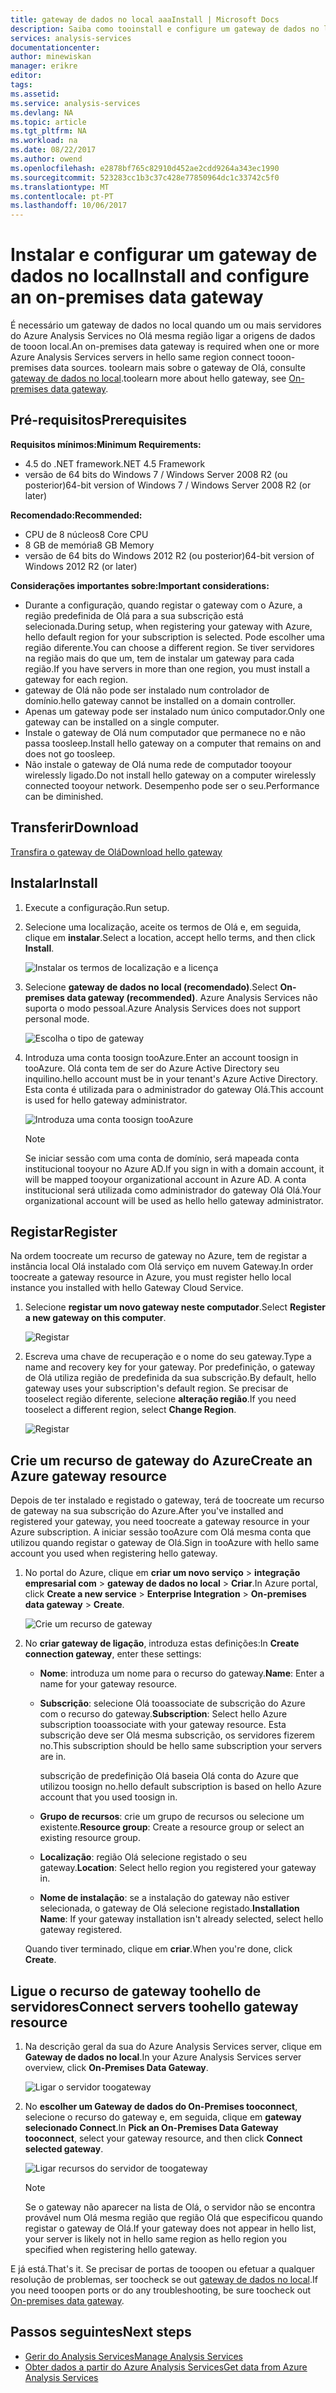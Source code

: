 ```yaml
---
title: gateway de dados no local aaaInstall | Microsoft Docs
description: Saiba como tooinstall e configure um gateway de dados no local.
services: analysis-services
documentationcenter: 
author: minewiskan
manager: erikre
editor: 
tags: 
ms.assetid: 
ms.service: analysis-services
ms.devlang: NA
ms.topic: article
ms.tgt_pltfrm: NA
ms.workload: na
ms.date: 08/22/2017
ms.author: owend
ms.openlocfilehash: e2878bf765c82910d452ae2cdd9264a343ec1990
ms.sourcegitcommit: 523283cc1b3c37c428e77850964dc1c33742c5f0
ms.translationtype: MT
ms.contentlocale: pt-PT
ms.lasthandoff: 10/06/2017
---
```

# <a name="install-and-configure-an-on-premises-data-gateway"></a><span data-ttu-id="69af3-103">Instalar e configurar um gateway de dados no local</span><span class="sxs-lookup"><span data-stu-id="69af3-103">Install and configure an on-premises data gateway</span></span>
<span data-ttu-id="69af3-104">É necessário um gateway de dados no local quando um ou mais servidores do Azure Analysis Services no Olá mesma região ligar a origens de dados de tooon local.</span><span class="sxs-lookup"><span data-stu-id="69af3-104">An on-premises data gateway is required when one or more Azure Analysis Services servers in hello same region connect tooon-premises data sources.</span></span> <span data-ttu-id="69af3-105">toolearn mais sobre o gateway de Olá, consulte [gateway de dados no local](analysis-services-gateway.md).</span><span class="sxs-lookup"><span data-stu-id="69af3-105">toolearn more about hello gateway, see [On-premises data gateway](analysis-services-gateway.md).</span></span>

## <a name="prerequisites"></a><span data-ttu-id="69af3-106">Pré-requisitos</span><span class="sxs-lookup"><span data-stu-id="69af3-106">Prerequisites</span></span>
<span data-ttu-id="69af3-107">**Requisitos mínimos:**</span><span class="sxs-lookup"><span data-stu-id="69af3-107">**Minimum Requirements:**</span></span>

* <span data-ttu-id="69af3-108">4.5 do .NET framework</span><span class="sxs-lookup"><span data-stu-id="69af3-108">.NET 4.5 Framework</span></span>
* <span data-ttu-id="69af3-109">versão de 64 bits do Windows 7 / Windows Server 2008 R2 (ou posterior)</span><span class="sxs-lookup"><span data-stu-id="69af3-109">64-bit version of Windows 7 / Windows Server 2008 R2 (or later)</span></span>

<span data-ttu-id="69af3-110">**Recomendado:**</span><span class="sxs-lookup"><span data-stu-id="69af3-110">**Recommended:**</span></span>

* <span data-ttu-id="69af3-111">CPU de 8 núcleos</span><span class="sxs-lookup"><span data-stu-id="69af3-111">8 Core CPU</span></span>
* <span data-ttu-id="69af3-112">8 GB de memória</span><span class="sxs-lookup"><span data-stu-id="69af3-112">8 GB Memory</span></span>
* <span data-ttu-id="69af3-113">versão de 64 bits do Windows 2012 R2 (ou posterior)</span><span class="sxs-lookup"><span data-stu-id="69af3-113">64-bit version of Windows 2012 R2 (or later)</span></span>

<span data-ttu-id="69af3-114">**Considerações importantes sobre:**</span><span class="sxs-lookup"><span data-stu-id="69af3-114">**Important considerations:**</span></span>

* <span data-ttu-id="69af3-115">Durante a configuração, quando registar o gateway com o Azure, a região predefinida de Olá para a sua subscrição está selecionada.</span><span class="sxs-lookup"><span data-stu-id="69af3-115">During setup, when registering your gateway with Azure, hello default region for your subscription is selected.</span></span> <span data-ttu-id="69af3-116">Pode escolher uma região diferente.</span><span class="sxs-lookup"><span data-stu-id="69af3-116">You can choose a different region.</span></span> <span data-ttu-id="69af3-117">Se tiver servidores na região mais do que um, tem de instalar um gateway para cada região.</span><span class="sxs-lookup"><span data-stu-id="69af3-117">If you have servers in more than one region, you must install a gateway for each region.</span></span> 
* <span data-ttu-id="69af3-118">gateway de Olá não pode ser instalado num controlador de domínio.</span><span class="sxs-lookup"><span data-stu-id="69af3-118">hello gateway cannot be installed on a domain controller.</span></span>
* <span data-ttu-id="69af3-119">Apenas um gateway pode ser instalado num único computador.</span><span class="sxs-lookup"><span data-stu-id="69af3-119">Only one gateway can be installed on a single computer.</span></span>
* <span data-ttu-id="69af3-120">Instale o gateway de Olá num computador que permanece no e não passa toosleep.</span><span class="sxs-lookup"><span data-stu-id="69af3-120">Install hello gateway on a computer that remains on and does not go toosleep.</span></span>
* <span data-ttu-id="69af3-121">Não instale o gateway de Olá numa rede de computador tooyour wirelessly ligado.</span><span class="sxs-lookup"><span data-stu-id="69af3-121">Do not install hello gateway on a computer wirelessly connected tooyour network.</span></span> <span data-ttu-id="69af3-122">Desempenho pode ser o seu.</span><span class="sxs-lookup"><span data-stu-id="69af3-122">Performance can be diminished.</span></span>


## <span data-ttu-id="69af3-123"><a name="download"></a>Transferir</span><span class="sxs-lookup"><span data-stu-id="69af3-123"><a name="download"></a>Download</span></span>
 [<span data-ttu-id="69af3-124">Transfira o gateway de Olá</span><span class="sxs-lookup"><span data-stu-id="69af3-124">Download hello gateway</span></span>](https://aka.ms/azureasgateway)

## <span data-ttu-id="69af3-125"><a name="install"></a>Instalar</span><span class="sxs-lookup"><span data-stu-id="69af3-125"><a name="install"></a>Install</span></span>

1. <span data-ttu-id="69af3-126">Execute a configuração.</span><span class="sxs-lookup"><span data-stu-id="69af3-126">Run setup.</span></span>

2. <span data-ttu-id="69af3-127">Selecione uma localização, aceite os termos de Olá e, em seguida, clique em **instalar**.</span><span class="sxs-lookup"><span data-stu-id="69af3-127">Select a location, accept hello terms, and then click **Install**.</span></span>

   ![Instalar os termos de localização e a licença](media/analysis-services-gateway-install/aas-gateway-installer-accept.png)

3. <span data-ttu-id="69af3-129">Selecione **gateway de dados no local (recomendado)**.</span><span class="sxs-lookup"><span data-stu-id="69af3-129">Select **On-premises data gateway (recommended)**.</span></span> <span data-ttu-id="69af3-130">Azure Analysis Services não suporta o modo pessoal.</span><span class="sxs-lookup"><span data-stu-id="69af3-130">Azure Analysis Services does not support personal mode.</span></span>

   ![Escolha o tipo de gateway](media/analysis-services-gateway-install/aas-gateway-installer-shared.png)

4. <span data-ttu-id="69af3-132">Introduza uma conta toosign tooAzure.</span><span class="sxs-lookup"><span data-stu-id="69af3-132">Enter an account toosign in tooAzure.</span></span> <span data-ttu-id="69af3-133">Olá conta tem de ser do Azure Active Directory seu inquilino.</span><span class="sxs-lookup"><span data-stu-id="69af3-133">hello account must be in your tenant's Azure Active Directory.</span></span> <span data-ttu-id="69af3-134">Esta conta é utilizada para o administrador do gateway Olá.</span><span class="sxs-lookup"><span data-stu-id="69af3-134">This account is used for hello gateway administrator.</span></span> 

   ![Introduza uma conta toosign tooAzure](media/analysis-services-gateway-install/aas-gateway-installer-account.png)

   > [!NOTE]
   > <span data-ttu-id="69af3-136">Se iniciar sessão com uma conta de domínio, será mapeada conta institucional tooyour no Azure AD.</span><span class="sxs-lookup"><span data-stu-id="69af3-136">If you sign in with a domain account, it will be mapped tooyour organizational account in Azure AD.</span></span> <span data-ttu-id="69af3-137">A conta institucional será utilizada como administrador do gateway Olá Olá.</span><span class="sxs-lookup"><span data-stu-id="69af3-137">Your organizational account will be used as hello hello gateway administrator.</span></span>

## <span data-ttu-id="69af3-138"><a name="register"></a>Registar</span><span class="sxs-lookup"><span data-stu-id="69af3-138"><a name="register"></a>Register</span></span>
<span data-ttu-id="69af3-139">Na ordem toocreate um recurso de gateway no Azure, tem de registar a instância local Olá instalado com Olá serviço em nuvem Gateway.</span><span class="sxs-lookup"><span data-stu-id="69af3-139">In order toocreate a gateway resource in Azure, you must register hello local instance you installed with hello Gateway Cloud Service.</span></span> 

1.  <span data-ttu-id="69af3-140">Selecione **registar um novo gateway neste computador**.</span><span class="sxs-lookup"><span data-stu-id="69af3-140">Select **Register a new gateway on this computer**.</span></span>

    ![Registar](media/analysis-services-gateway-install/aas-gateway-register-new.png)

2. <span data-ttu-id="69af3-142">Escreva uma chave de recuperação e o nome do seu gateway.</span><span class="sxs-lookup"><span data-stu-id="69af3-142">Type a name and recovery key for your gateway.</span></span> <span data-ttu-id="69af3-143">Por predefinição, o gateway de Olá utiliza região de predefinida da sua subscrição.</span><span class="sxs-lookup"><span data-stu-id="69af3-143">By default, hello gateway uses your subscription's default region.</span></span> <span data-ttu-id="69af3-144">Se precisar de tooselect região diferente, selecione **alteração região**.</span><span class="sxs-lookup"><span data-stu-id="69af3-144">If you need tooselect a different region, select **Change Region**.</span></span>

   ![Registar](media/analysis-services-gateway-install/aas-gateway-register-name.png)


## <span data-ttu-id="69af3-146"><a name="create-resource"></a>Crie um recurso de gateway do Azure</span><span class="sxs-lookup"><span data-stu-id="69af3-146"><a name="create-resource"></a>Create an Azure gateway resource</span></span>
<span data-ttu-id="69af3-147">Depois de ter instalado e registado o gateway, terá de toocreate um recurso de gateway na sua subscrição do Azure.</span><span class="sxs-lookup"><span data-stu-id="69af3-147">After you've installed and registered your gateway, you need toocreate a gateway resource in your Azure subscription.</span></span> <span data-ttu-id="69af3-148">A iniciar sessão tooAzure com Olá mesma conta que utilizou quando registar o gateway de Olá.</span><span class="sxs-lookup"><span data-stu-id="69af3-148">Sign in tooAzure with hello same account you used when registering hello gateway.</span></span>

1. <span data-ttu-id="69af3-149">No portal do Azure, clique em **criar um novo serviço** > **integração empresarial com** > **gateway de dados no local**  >   **Criar**.</span><span class="sxs-lookup"><span data-stu-id="69af3-149">In Azure portal, click **Create a new service** > **Enterprise Integration** > **On-premises data gateway** > **Create**.</span></span>

   ![Crie um recurso de gateway](media/analysis-services-gateway-install/aas-gateway-new-azure-resource.png)

2. <span data-ttu-id="69af3-151">No **criar gateway de ligação**, introduza estas definições:</span><span class="sxs-lookup"><span data-stu-id="69af3-151">In **Create connection gateway**, enter these settings:</span></span>

    * <span data-ttu-id="69af3-152">**Nome**: introduza um nome para o recurso do gateway.</span><span class="sxs-lookup"><span data-stu-id="69af3-152">**Name**: Enter a name for your gateway resource.</span></span> 

    * <span data-ttu-id="69af3-153">**Subscrição**: selecione Olá tooassociate de subscrição do Azure com o recurso do gateway.</span><span class="sxs-lookup"><span data-stu-id="69af3-153">**Subscription**: Select hello Azure subscription tooassociate with your gateway resource.</span></span> 
    <span data-ttu-id="69af3-154">Esta subscrição deve ser Olá mesma subscrição, os servidores fizerem no.</span><span class="sxs-lookup"><span data-stu-id="69af3-154">This subscription should be hello same subscription your servers are in.</span></span>
   
      <span data-ttu-id="69af3-155">subscrição de predefinição Olá baseia Olá conta do Azure que utilizou toosign no.</span><span class="sxs-lookup"><span data-stu-id="69af3-155">hello default subscription is based on hello Azure account that you used toosign in.</span></span>

    * <span data-ttu-id="69af3-156">**Grupo de recursos**: crie um grupo de recursos ou selecione um existente.</span><span class="sxs-lookup"><span data-stu-id="69af3-156">**Resource group**: Create a resource group or select an existing resource group.</span></span>

    * <span data-ttu-id="69af3-157">**Localização**: região Olá selecione registado o seu gateway.</span><span class="sxs-lookup"><span data-stu-id="69af3-157">**Location**: Select hello region you registered your gateway in.</span></span>

    * <span data-ttu-id="69af3-158">**Nome de instalação**: se a instalação do gateway não estiver selecionada, o gateway de Olá selecione registado.</span><span class="sxs-lookup"><span data-stu-id="69af3-158">**Installation Name**: If your gateway installation isn't already selected, select hello gateway registered.</span></span> 

    <span data-ttu-id="69af3-159">Quando tiver terminado, clique em **criar**.</span><span class="sxs-lookup"><span data-stu-id="69af3-159">When you're done, click **Create**.</span></span>

## <span data-ttu-id="69af3-160"><a name="connect-servers"></a>Ligue o recurso de gateway toohello de servidores</span><span class="sxs-lookup"><span data-stu-id="69af3-160"><a name="connect-servers"></a>Connect servers toohello gateway resource</span></span>

1. <span data-ttu-id="69af3-161">Na descrição geral da sua do Azure Analysis Services server, clique em **Gateway de dados no local**.</span><span class="sxs-lookup"><span data-stu-id="69af3-161">In your Azure Analysis Services server overview, click **On-Premises Data Gateway**.</span></span>

   ![Ligar o servidor toogateway](media/analysis-services-gateway-install/aas-gateway-connect-server.png)

2. <span data-ttu-id="69af3-163">No **escolher um Gateway de dados do On-Premises tooconnect**, selecione o recurso do gateway e, em seguida, clique em **gateway selecionado Connect**.</span><span class="sxs-lookup"><span data-stu-id="69af3-163">In **Pick an On-Premises Data Gateway tooconnect**, select your gateway resource, and then click **Connect selected gateway**.</span></span>

   ![Ligar recursos do servidor de toogateway](media/analysis-services-gateway-install/aas-gateway-connect-resource.png)

    > [!NOTE]
    > <span data-ttu-id="69af3-165">Se o gateway não aparecer na lista de Olá, o servidor não se encontra provável num Olá mesma região que região Olá que especificou quando registar o gateway de Olá.</span><span class="sxs-lookup"><span data-stu-id="69af3-165">If your gateway does not appear in hello list, your server is likely not in hello same region as hello region you specified when registering hello gateway.</span></span> 

<span data-ttu-id="69af3-166">E já está.</span><span class="sxs-lookup"><span data-stu-id="69af3-166">That's it.</span></span> <span data-ttu-id="69af3-167">Se precisar de portas de tooopen ou efetuar a qualquer resolução de problemas, ser toocheck se out [gateway de dados no local](analysis-services-gateway.md).</span><span class="sxs-lookup"><span data-stu-id="69af3-167">If you need tooopen ports or do any troubleshooting, be sure toocheck out [On-premises data gateway](analysis-services-gateway.md).</span></span>

## <a name="next-steps"></a><span data-ttu-id="69af3-168">Passos seguintes</span><span class="sxs-lookup"><span data-stu-id="69af3-168">Next steps</span></span>
* [<span data-ttu-id="69af3-169">Gerir do Analysis Services</span><span class="sxs-lookup"><span data-stu-id="69af3-169">Manage Analysis Services</span></span>](analysis-services-manage.md)   
* [<span data-ttu-id="69af3-170">Obter dados a partir do Azure Analysis Services</span><span class="sxs-lookup"><span data-stu-id="69af3-170">Get data from Azure Analysis Services</span></span>](analysis-services-connect.md)

